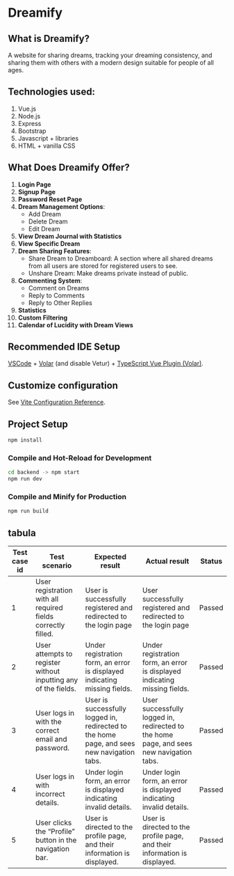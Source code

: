 # Dreamify
## What is Dreamify?
A website for sharing dreams, tracking your dreaming consistency, and sharing them with others with a modern design suitable for people of all ages.
## Technologies used:
1. Vue.js
2. Node.js
3. Express
4. Bootstrap
5. Javascript + libraries
6. HTML + vanilla CSS
## What Does Dreamify Offer?
1. **Login Page**
2. **Signup Page**
3. **Password Reset Page**
4. **Dream Management Options**:
   - Add Dream
   - Delete Dream
   - Edit Dream
5. **View Dream Journal with Statistics**
6. **View Specific Dream**
7. **Dream Sharing Features**:
   - Share Dream to Dreamboard: A section where all shared dreams from all users are stored for registered users to see.
   - Unshare Dream: Make dreams private instead of public.
8. **Commenting System**:
   - Comment on Dreams
   - Reply to Comments
   - Reply to Other Replies
9. **Statistics**
10. **Custom Filtering**
11. **Calendar of Lucidity with Dream Views**





## Recommended IDE Setup

[VSCode](https://code.visualstudio.com/) + [Volar](https://marketplace.visualstudio.com/items?itemName=Vue.volar) (and disable Vetur) + [TypeScript Vue Plugin (Volar)](https://marketplace.visualstudio.com/items?itemName=Vue.vscode-typescript-vue-plugin).

## Customize configuration

See [Vite Configuration Reference](https://vitejs.dev/config/).

## Project Setup

```sh
npm install
```

### Compile and Hot-Reload for Development

```sh
cd backend -> npm start
npm run dev
```

### Compile and Minify for Production

```sh
npm run build
```

## tabula
| Test case id | Test scenario                                                 | Expected result                                                                                  | Actual result                                                                                  | Status |
|--------------|---------------------------------------------------------------|--------------------------------------------------------------------------------------------------|------------------------------------------------------------------------------------------------|--------|
| 1            | User registration with all required fields correctly filled. | User is successfully registered and redirected to the login page                                | User successfully registered and redirected to the login page                                | Passed |
| 2            | User attempts to register without inputting any of the fields.| Under registration form, an error is displayed indicating missing fields.                        | Under registration form, an error is displayed indicating missing fields.                      | Passed |
| 3            | User logs in with the correct email and password.             | User is successfully logged in, redirected to the home page, and sees new navigation tabs.       | User successfully logged in, redirected to the home page, and sees new navigation tabs.         | Passed |
| 4            | User logs in with incorrect details.                          | Under login form, an error is displayed indicating invalid details.                               | Under login form, an error is displayed indicating invalid details.                             | Passed |
| 5            | User clicks the “Profile” button in the navigation bar.       | User is directed to the profile page, and their information is displayed.                        | User is directed to the profile page, and their information is displayed.                      | Passed |


